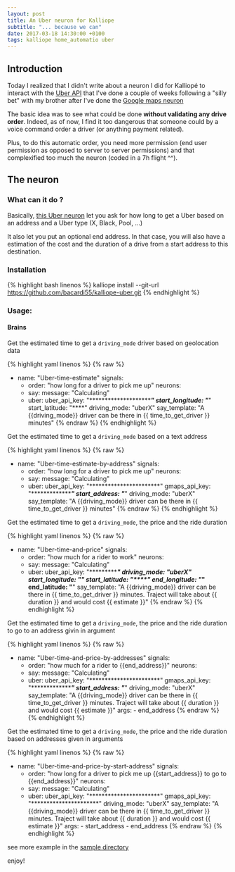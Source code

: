 ```yaml
---
layout: post
title: An Uber neuron for Kalliope
subtitle: "... because we can"
date: 2017-03-18 14:30:00 +0100
tags: kalliope home_automatio uber
---
```



## Introduction

Today I realized that I didn't write about a neuron I did for Kalliopé to interact with the [Uber API](https://developer.uber.com/) that I've done a couple of weeks following a "silly bet" with my brother after I've done the [Google maps neuron](https://github.com/bacardi55/kalliope-gmaps)

The basic idea was to see what could be done **without validating any drive order**. Indeed, as of now, I find it too dangerous that someone could by a voice command order a driver (or anything payment related).

Plus, to do this automatic order, you need more permission (end user permission as opposed to server to server permissions) and that complexified too much the neuron (coded in a 7h flight ^^).


## The neuron

### What can it do ?

Basically, [this Uber neuron](https://github.com/bacardi55/kalliope-uber) let you ask for how long to get a Uber based on an address and a Uber type (X, Black, Pool, …)

It also let you put an optional end address. In that case, you will also have a estimation of the cost and the duration of a drive from a start address to this destination.


### Installation

{% highlight bash linenos %}
kalliope install --git-url https://github.com/bacardi55/kalliope-uber.git
{% endhighlight %}


### Usage:

#### Brains

Get the estimated time to get a ```driving_mode``` driver based on geolocation data

{% highlight yaml linenos %}
{% raw %}
  - name: "Uber-time-estimate"
    signals:
      - order: "how long for a driver to pick me up"
    neurons:
      - say:
          message: "Calculating"
      - uber:
          uber_api_key: "***********************"
          start_longitude: "***"
          start_latitude: "****"
          driving_mode: "uberX"
          say_template: "A {{driving_mode}} driver can be there in {{ time_to_get_driver }} minutes"
{% endraw %}
{% endhighlight %}

Get the estimated time to get a ```driving_mode``` based on a text address

{% highlight yaml linenos %}
{% raw %}
  - name: "Uber-time-estimate-by-address"
    signals:
      - order: "how long for a driver to pick me up"
    neurons:
      - say:
          message: "Calculating"
      - uber:
          uber_api_key: "***********************"
          gmaps_api_key: "**********************"
          start_address: "*********"
          driving_mode: "uberX"
          say_template: "A {{driving_mode}} driver can be there in {{ time_to_get_driver }} minutes"
{% endraw %}
{% endhighlight %}

Get the estimated time to get a ```driving_mode```, the price and the ride duration

{% highlight yaml linenos %}
{% raw %}
  - name: "Uber-time-and-price"
    signals:
      - order: "how much for a rider to work"
    neurons:
      - say:
          message: "Calculating"
      - uber:
          uber_api_key: "***********************"
          driving_mode: "uberX"
          start_longitude: "***"
          start_latitude: "****"
          end_longitude: "*****"
          end_latitude: "******"
          say_template: "A {{driving_mode}} driver can be there in {{ time_to_get_driver }} minutes. Traject will take about {{ duration }} and would cost {{ estimate }}"
{% endraw %}
{% endhighlight %}
 
Get the estimated time to get a ```driving_mode```, the price and the ride duration to go to an address givin in argument

{% highlight yaml linenos %}
{% raw %}
  - name: "Uber-time-and-price-by-addresses"
    signals:
      - order: "how much for a rider to {{end_address}}"
    neurons:
      - say:
          message: "Calculating"
      - uber:
          uber_api_key: "***********************"
          gmaps_api_key: "**********************"
          start_address: "*********"
          driving_mode: "uberX"
          say_template: "A {{driving_mode}} driver can be there in {{ time_to_get_driver }} minutes. Traject will take about {{ duration }} and would cost {{ estimate }}"
          args:
              - end_address
{% endraw %}
{% endhighlight %}

Get the estimated time to get a ```driving_mode```, the price and the ride duration based on addresses given in arguments

{% highlight yaml linenos %}
{% raw %}
  - name: "Uber-time-and-price-by-start-address"
    signals:
      - order: "how long for a driver to pick me up {{start_address}} to go to {{end_address}}"
    neurons:
      - say:
          message: "Calculating"
      - uber:
          uber_api_key: "***********************"
          gmaps_api_key: "**********************"
          driving_mode: "uberX"
          say_template: "A {{driving_mode}} driver can be there in {{ time_to_get_driver }} minutes. Traject will take about {{ duration }} and would cost {{ estimate }}"
          args:
              - start_address
              - end_address
{% endraw %}
{% endhighlight %}


see more example in the [sample directory](https://github.com/bacardi55/kalliope-uber/blob/master/samples/)

enjoy!
